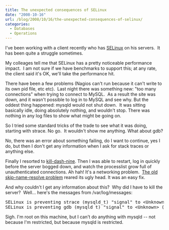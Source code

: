 ```yaml
---
title: The unexpected consequences of SELinux
date: "2008-10-16"
url: /blog/2008/10/16/the-unexpected-consequences-of-selinux/
categories:
  - Databases
  - Operations
---
```

I've been working with a client recently who has [SELinux](http://www.nsa.gov/selinux/) on his servers.  It has been quite a struggle sometimes.

My colleages tell me that SELinux has a pretty noticeable performance impact.  I am not sure if we have benchmarks to support this; at any rate, the client said it's OK, we'll take the performance hit.

There have been a few problems (Nagios can't run because it can't write to its own pid file, etc etc).  Last night there was something new: "too many connections" when trying to connect to MySQL.  As a result the site was down, and it wasn't possible to log in to MySQL and see why. But the oddest thing happened: mysqld would not shut down.  It was sitting basically idle, doing absolutely nothing, and wouldn't stop. There was nothing in any log files to show what might be going on.

<!--more-->

So I tried some standard tricks of the trade to see what it was doing, starting with strace. No go.  It wouldn't show me anything. What about gdb?

No, there was an error about something failing, do I want to continue, yes I do, but then I don't get any information when I ask for stack traces or anything else.

Finally I resorted to [kill-dash-nine](http://www.youtube.com/watch?v=Fow7iUaKrq4). Then I was able to restart, log in quickly before the server bogged down, and watch the processlist grow full of unauthenticated connections. Ah hah! It's a networking problem.  [The old skip-name-resolve problem](http://www.mysqlperformanceblog.com/2008/05/31/dns-achilles-heel-mysql-installation/) reared its ugly head. It was an easy fix.

And why couldn't I get any information about this?  Why did I have to kill the server?  Well... here's the messages from /var/log/messages:

<pre>SELinux is preventing strace (mysqld_t) "signal" to &lt;Unknown&gt; (unconfined_t).
SELinux is preventing gdb (mysqld_t) "signal" to &lt;Unknown&gt; (unconfined_t).</pre>

Sigh. I'm root on this machine, but I can't do anything with mysqld -- not because I'm restricted, but because mysqld is restricted.



